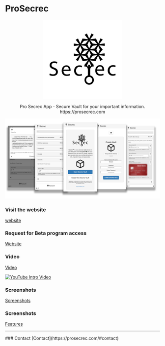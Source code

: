 # ProSecrec

<p align="center">
  <img src="SecrecIcon.png" height="256px">
</p>

<p align="center">
  Pro Secrec App - Secure Vault for your important information. https://prosecrec.com
<p align="center">

![Secrec App Screenshot](ProSecrec-Flyer.png)

### Visit the website
[website](https://prosecrec.com)

### Request for Beta program access
[Website](mailto:contact@prosecrec.com?subject=sign-up%20request%20for%20Secrec%20beta) 



### Video
[Video](https://prosecrec.com/#download)

[![YouTube Intro Video](https://img.youtube.com/vi/X1GcGkUBI28/0.jpg)](https://www.youtube.com/watch?v=X1GcGkUBI28)

### Screenshots
[Screenshots](https://prosecrec.com/#screenshots)

### Screenshots
[Features](https://prosecrec.com/#features)

<hr/>
### Contact
[Contact](https://prosecrec.com/#contact)
